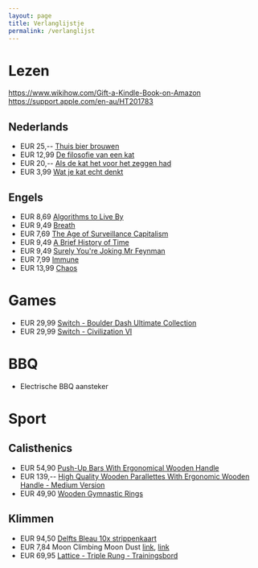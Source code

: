```yaml
---
layout: page
title: Verlanglijstje
permalink: /verlanglijst
---
```


# Lezen

https://www.wikihow.com/Gift-a-Kindle-Book-on-Amazon
https://support.apple.com/en-au/HT201783

## Nederlands

* EUR 25,-- [Thuis bier brouwen](https://www.bol.com/nl/nl/p/thuis-bier-brouwen/9300000040370728)
* EUR 12,99 [De filosofie van een kat](https://www.bol.com/nl/nl/p/de-filosofie-van-een-kat/9300000005838564/)
* EUR 20,-- [Als de kat het voor het zeggen had](https://www.bol.com/nl/nl/p/als-de-kat-het-voor-het-zeggen-had/9300000004952585/)
* EUR  3,99 [Wat je kat echt denkt](https://www.bol.com/nl/nl/p/wat-je-kat-echt-denkt/9300000075007599/)

## Engels

* EUR 8,69 [Algorithms to Live By](https://www.bol.com/nl/nl/p/algorithms-to-live-by-the-computer-science-of-human-decisions/9200000049846177/)
* EUR 9,49 [Breath](https://www.bol.com/nl/nl/p/breath/9200000122423500/)
* EUR 7,69 [The Age of Surveillance Capitalism](https://www.bol.com/nl/nl/p/the-age-of-surveillance-capitalism/9200000075624094/)
* EUR 9,49 [A Brief History of Time](https://www.bol.com/nl/nl/p/a-brief-history-of-time/9200000000492129/)
* EUR 9,49 [Surely You're Joking Mr Feynman](https://www.bol.com/nl/nl/p/surely-you-re-joking-mr-feynman/9200000032214222/)
* EUR 7,99 [Immune](https://www.bol.com/nl/nl/p/immune/9300000029204244/)
* EUR 13,99 [Chaos](https://www.bol.com/nl/nl/p/chaos/9200000033977631/)

# Games

* EUR 29,99 [Switch - Boulder Dash Ultimate Collection](https://www.nedgame.nl/nintendo-switch/boulder-dash-ultimate-collection/1085123471/)
* EUR 29,99 [Switch - Civilization VI](https://www.nedgame.nl/nintendo-switch/civilization-vi/3137696031/)

# BBQ

* Electrische BBQ aansteker

# Sport

## Calisthenics

* EUR 54,90 [Push-Up Bars With Ergonomical Wooden Handle](https://www.pullup-dip.com/push-up-bars)
* EUR 139,-- [High Quality Wooden Parallettes With Ergonomic Wooden Handle - Medium Version](https://www.pullup-dip.com/wooden-parallettes?number=P-00501)
* EUR 49,90 [Wooden Gymnastic Rings](https://www.pullup-dip.com/wooden-gymnastic-rings)

## Klimmen

* EUR 94,50 [Delfts Bleau 10x strippenkaart](https://www.delftsbleau.nl/tarieven/)
* EUR  7,84 Moon Climbing Moon Dust [link](https://www.bergfreunde.nl/moon-climbing-moon-dust-magnesium/), [link](https://www.klimwinkel.nl/moon-climbing-moon-dust) []()
* EUR 69,95 [Lattice - Triple Rung - Trainingsbord](https://www.bergfreunde.nl/lattice-triple-rung-trainingsbord/)

